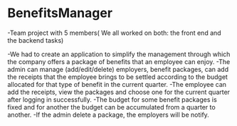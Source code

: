 # BenefitsManager

-Team project with 5 members( We all worked on both: the front end and the backend tasks)

-We had to create an application to simplify the management through which the company offers a package of benefits that an employee can enjoy.
-The admin can manage (add/edit/delete) employers, benefit packages, can add the receipts that the employee brings to be settled according to the budget allocated for that type of benefit in the current quarter.
-The employee can add the receipts, view the packages and choose one for the current quarter after logging in successfully.
-The budget for some benefit packages is fixed and for another the budget can be accumulated from a quarter to another.
-If the admin delete a package, the employers will be notify.
 
